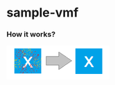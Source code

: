# sample-vmf
### How it works?
![VMF Filter](https://github.com/MapiTrainee/sample-vmf/blob/master/img/howitworks.png "VMF Filter")

